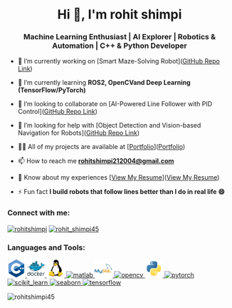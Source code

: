 <h1 align="center">Hi 👋, I'm rohit shimpi</h1>
<h3 align="center">Machine Learning Enthusiast | AI Explorer | Robotics & Automation | C++ & Python Developer</h3>

- 🔭 I’m currently working on [Smart Maze-Solving Robot]([GitHub Repo Link](https://github.com/your-username/maze-solving-robot))

- 🌱 I’m currently learning **ROS2, OpenCVand Deep Learning (TensorFlow/PyTorch)**

- 👯 I’m looking to collaborate on [AI-Powered Line Follower with PID Control]([GitHub Repo Link](https://github.com/your-username/line-follower-pid))

- 🤝 I’m looking for help with [Object Detection and Vision-based Navigation for Robots]([GitHub Repo Link](https://github.com/your-username/vision-navigation))

- 👨‍💻 All of my projects are available at [[Portfolio](https://your-portfolio-link.com)]([Portfolio](https://your-portfolio-link.com))

- 📫 How to reach me **rohitshimpi212004@gmail.com**

- 📄 Know about my experiences [[View My Resume](https://your-resume-link.com)]([View My Resume](https://your-resume-link.com))

- ⚡ Fun fact **I build robots that follow lines better than I do in real life 😄**

<h3 align="left">Connect with me:</h3>
<p align="left">
<a href="https://linkedin.com/in/rohitshimpi" target="blank"><img align="center" src="https://raw.githubusercontent.com/rahuldkjain/github-profile-readme-generator/master/src/images/icons/Social/linked-in-alt.svg" alt="rohitshimpi" height="30" width="40" /></a>
<a href="https://instagram.com/rohit_shimpi45" target="blank"><img align="center" src="https://raw.githubusercontent.com/rahuldkjain/github-profile-readme-generator/master/src/images/icons/Social/instagram.svg" alt="rohit_shimpi45" height="30" width="40" /></a>
</p>

<h3 align="left">Languages and Tools:</h3>
<p align="left"> <a href="https://www.w3schools.com/cpp/" target="_blank" rel="noreferrer"> <img src="https://raw.githubusercontent.com/devicons/devicon/master/icons/cplusplus/cplusplus-original.svg" alt="cplusplus" width="40" height="40"/> </a> <a href="https://www.docker.com/" target="_blank" rel="noreferrer"> <img src="https://raw.githubusercontent.com/devicons/devicon/master/icons/docker/docker-original-wordmark.svg" alt="docker" width="40" height="40"/> </a> <a href="https://www.linux.org/" target="_blank" rel="noreferrer"> <img src="https://raw.githubusercontent.com/devicons/devicon/master/icons/linux/linux-original.svg" alt="linux" width="40" height="40"/> </a> <a href="https://www.mathworks.com/" target="_blank" rel="noreferrer"> <img src="https://upload.wikimedia.org/wikipedia/commons/2/21/Matlab_Logo.png" alt="matlab" width="40" height="40"/> </a> <a href="https://www.mysql.com/" target="_blank" rel="noreferrer"> <img src="https://raw.githubusercontent.com/devicons/devicon/master/icons/mysql/mysql-original-wordmark.svg" alt="mysql" width="40" height="40"/> </a> <a href="https://opencv.org/" target="_blank" rel="noreferrer"> <img src="https://www.vectorlogo.zone/logos/opencv/opencv-icon.svg" alt="opencv" width="40" height="40"/> </a> <a href="https://www.python.org" target="_blank" rel="noreferrer"> <img src="https://raw.githubusercontent.com/devicons/devicon/master/icons/python/python-original.svg" alt="python" width="40" height="40"/> </a> <a href="https://pytorch.org/" target="_blank" rel="noreferrer"> <img src="https://www.vectorlogo.zone/logos/pytorch/pytorch-icon.svg" alt="pytorch" width="40" height="40"/> </a> <a href="https://scikit-learn.org/" target="_blank" rel="noreferrer"> <img src="https://upload.wikimedia.org/wikipedia/commons/0/05/Scikit_learn_logo_small.svg" alt="scikit_learn" width="40" height="40"/> </a> <a href="https://seaborn.pydata.org/" target="_blank" rel="noreferrer"> <img src="https://seaborn.pydata.org/_images/logo-mark-lightbg.svg" alt="seaborn" width="40" height="40"/> </a> <a href="https://www.tensorflow.org" target="_blank" rel="noreferrer"> <img src="https://www.vectorlogo.zone/logos/tensorflow/tensorflow-icon.svg" alt="tensorflow" width="40" height="40"/> </a> </p>

<p><img align="center" src="https://github-readme-stats.vercel.app/api/top-langs?username=rohitshimpi45&show_icons=true&locale=en&layout=compact" alt="rohitshimpi45" /></p>
